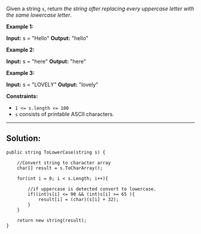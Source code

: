Given a string `s`, return _the string after replacing every uppercase letter with the same lowercase letter_.

**Example 1:**

**Input:** s = "Hello"
**Output:** "hello"

**Example 2:**

**Input:** s = "here"
**Output:** "here"

**Example 3:**

**Input:** s = "LOVELY"
**Output:** "lovely"

**Constraints:**

- `1 <= s.length <= 100`
- `s` consists of printable ASCII characters.

---
## **Solution:**
```
public string ToLowerCase(string s) {

	//Convert string to character array
	char[] result = s.ToCharArray();

	for(int i = 0; i < s.Length; i++){

		//if uppercase is detected convert to lowercase.
		if((int)s[i] <= 90 && (int)s[i] >= 65 ){
			result[i] = (char)(s[i] + 32);
		}
	}

	return new string(result);
}
```